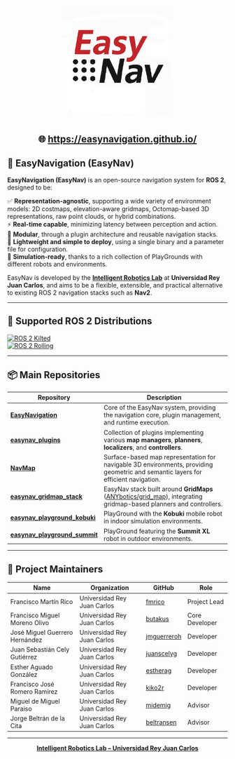 <p align="center"> <a href="https://easynavigation.github.io/" target="blank"><img src="https://github.com/EasyNavigation/.github/blob/main/easynav_logo.png" width="250" alt="" /></a> </p>
<h1 align="center"></h1>
<p align="center"> 

<h2 align="center">
  🌐 <a href="https://easynavigation.github.io/" target="_blank">https://easynavigation.github.io/</a>
</h2>

  ## 🧭 EasyNavigation (EasyNav)

**EasyNavigation (EasyNav)** is an open-source navigation system for **ROS 2**, designed to be:

✅ **Representation-agnostic**, supporting a wide variety of environment models: 2D costmaps, elevation-aware gridmaps, Octomap-based 3D representations, raw point clouds, or hybrid combinations.  
⚡ **Real-time capable**, minimizing latency between perception and action.  
🧩 **Modular**, through a plugin architecture and reusable navigation stacks.  
🚀 **Lightweight and simple to deploy**, using a single binary and a parameter file for configuration.  
🧪 **Simulation-ready**, thanks to a rich collection of PlayGrounds with different robots and environments.

EasyNav is developed by the **[Intelligent Robotics Lab](https://intelligentroboticslab.gsyc.urjc.es/)** at **Universidad Rey Juan Carlos**, and aims to be a flexible, extensible, and practical alternative to existing ROS 2 navigation stacks such as **Nav2**.

---

## 🧩 Supported ROS 2 Distributions

[![ROS 2 Kilted](https://img.shields.io/badge/ROS2-Kilted-blue.svg)](https://www.ros.org/)  
[![ROS 2 Rolling](https://img.shields.io/badge/ROS2-Rolling-purple.svg)](https://www.ros.org/)

---

## 📦 Main Repositories

| Repository | Description |
|-------------|-------------|
| [**EasyNavigation**](https://github.com/EasyNavigation/EasyNavigation) | Core of the EasyNav system, providing the navigation core, plugin management, and runtime execution. |
| [**easynav_plugins**](https://github.com/EasyNavigation/easynav_plugins) | Collection of plugins implementing various **map managers**, **planners**, **localizers**, and **controllers**. |
| [**NavMap**](https://github.com/EasyNavigation/NavMap) | Surface-based map representation for navigable 3D environments, providing geometric and semantic layers for efficient navigation. |
| [**easynav_gridmap_stack**](https://github.com/EasyNavigation/easynav_gridmap_stack) | EasyNav stack built around **GridMaps** ([ANYbotics/grid_map](https://github.com/ANYbotics/grid_map)), integrating gridmap-based planners and controllers. |
| [**easynav_playground_kobuki**](https://github.com/EasyNavigation/easynav_playground_kobuki) | PlayGround with the **Kobuki** mobile robot in indoor simulation environments. |
| [**easynav_playground_summit**](https://github.com/EasyNavigation/easynav_playground_summit) | PlayGround featuring the **Summit XL** robot in outdoor environments. |

---

## 👥 Project Maintainers

| Name | Organization | GitHub | Role |
|------|---------------|--------|------|
| Francisco Martín Rico | Universidad Rey Juan Carlos | [fmrico](https://github.com/fmrico) | Project Lead |
| Francisco Miguel Moreno Olivo | Universidad Rey Juan Carlos | [butakus](https://github.com/butakus) | Core Developer |
| José Miguel Guerrero Hernández | Universidad Rey Juan Carlos | [jmguerreroh](https://github.com/jmguerreroh) | Developer |
| Juan Sebastián Cely Gutiérrez | Universidad Rey Juan Carlos | [juanscelyg](https://github.com/juanscelyg) | Developer |
| Esther Aguado González | Universidad Rey Juan Carlos | [estherag](https://github.com/estherag) | Developer |
| Francisco José Romero Ramírez | Universidad Rey Juan Carlos | [kiko2r](https://github.com/kiko2r) | Developer |
| Miguel de Miguel Paraiso | Universidad Rey Juan Carlos | [midemig](https://github.com/midemig) | Advisor |
| Jorge Beltrán de la Cita | Universidad Rey Juan Carlos | [beltransen](https://github.com/beltransen) | Advisor |

---

<p align="center">
  <a href="https://intelligentroboticslab.gsyc.urjc.es/">
    <strong>Intelligent Robotics Lab – Universidad Rey Juan Carlos</strong>
  </a>
</p>
